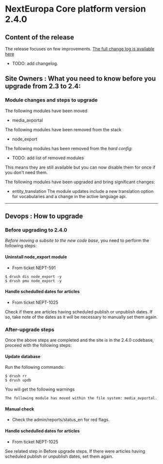 # NextEuropa Core platform version 2.4.0

## Content of the release

 The release focuses on few improvements.
 [The full change log is available here](CHANGELOG.md)
 
  * TODO: add changelog.
 

## Site Owners : What you need to know before you upgrade from 2.3 to 2.4:

### Module changes and steps to upgrade

The following modules have been moved
  - media_avportal

The following modules have been removed from the stack
  - node_export

The following modules has been removed from the *hard config*:
  - TODO: add list of removed modules

This means they are still available but you can now disable them for once if 
you don't need them.
  

The following modules have been upgraded and bring significant changes:

 - entity_translation
   The module updates include a new translation option for vocabularies and a change in the active language api.

***
## Devops : How to upgrade

### Before upgrading to 2.4.0

*Before moving a subsite to the new code base*, you need to perform the following steps:

#### Uninstall node_export module

 * From ticket NEPT-591

```
$ drush dis node_export -y
$ drush pmu node_export -y

```

#### Handle schedulled dates for articles

 * From ticket NEPT-1025

Check if there are articles having scheduled publish or unpublish dates.
If so, take note of the dates as it will be necessary to manually set them again.


### After-upgrade steps

Once the above steps are completed and the site is in the 2.4.0 codebase,
proceed with the following steps:

#### Update database

  Run the following commands:

```
$ drush rr
$ drush updb
```

  You will get the following warnings

```
The following module has moved within the file system: media_avportal. 
```

#### Manual check

  * Check the admin/reports/status_en for red flags.

#### Handle schedulled dates for articles

 * From ticket NEPT-1025

See related step in Before upgrade steps.
If there were articles having scheduled publish or unpublish dates, set them again.
